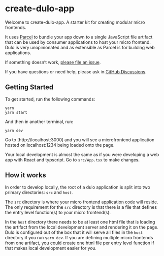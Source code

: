 # create-dulo-app
Welcome to create-dulo-app. A starter kit for creating modular micro frontends. 

It uses [Parcel](https://github.com/parcel-bundler/parcel) to bundle your app down to a single JavaScript file artifact that can be used by consumer applications to host your micro frontend. Dulo is very unopinionated and as extensible as Parcel is for building web applications.

If something doesn’t work, [please file an issue](https://github.com/jaredtbrown/create-dulo-app/issues).

If you have questions or need help, please ask in [GitHub Discussions](https://github.com/jaredtbrown/create-dulo-app/discussions).

## Getting Started
To get started, run the following commands:

```shell
yarn
yarn start
```

And then in another terminal, run:
```shell
yarn dev
```

Go to [http://localhost:3000] and you will see a microfrontend application hosted on localhost:1234 being loaded onto the page.

Your local development is almost the same as if you were developing a web app with React and typscript. Go to `src/App.tsx` to make changes.

## How it works

In order to develop locally, the root of a dulo application is split into two primary directories: `src` and `host`.

The `src` directory is where your micro frontend application code will reside. The only requirement for the `src` directory is that there is a file that defines the entry level function(s) to your micro frontend(s).

In the `host` directory there needs to be at least one html file that is loading the artifact from the local development server and rendering it on the page. Dulo is configured out of the box that it will serve all files in the `host` directory if you run `yarn dev`. If you are defining multiple micro frontends from one artifact, you could create one html file per entry level function if that makes local development easier for you.

